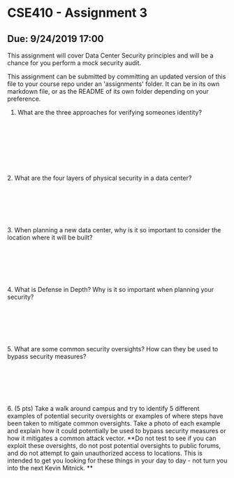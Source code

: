# CSE410 - Assignment 3
## Due: 9/24/2019 17:00

This assignment will cover Data Center Security principles and will be a chance
for you perform a mock security audit.

This assignment can be submitted by committing an updated version of this file
to your course repo under an 'assignments' folder. It can be in its own markdown
file, or as the README of its own folder depending on your preference.

1. What are the three approaches for verifying someones identity?
<br>
<br>
<br>
<br>
<br>
<br>
<br>
2. What are the four layers of physical security in a data center?
<br>
<br>
<br>
<br>
<br>
<br>
<br>
3. When planning a new data center, why is it so important to consider the
   location where it will be built?
<br>
<br>
<br>
<br>
<br>
<br>
<br>
4. What is Defense in Depth? Why is it so important when planning your security?
<br>
<br>
<br>
<br>
<br>
<br>
<br>
5. What are some common security oversights? How can they be used to bypass
   security measures?
<br>
<br>
<br>
<br>
<br>
<br>
<br>
6. (5 pts) Take a walk around campus and try to identify 5 different examples of
   potential security oversights or examples of where steps have been taken to
   mitigate common oversights. Take a photo of each example and explain how it
   could potentially be used to bypass security measures or how it mitigates a
   common attack vector. **Do not test to see if you can exploit these oversights, do not post potential oversights to public forums, and do not attempt to gain unauthorized access to locations. This is intended to get you looking for these things in your day to day - not turn you into the next Kevin Mitnick. **
